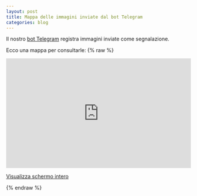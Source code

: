 ```yaml
---
layout: post
title: Mappa delle immagini inviate dal bot Telegram
categories: blog
---
```


Il nostro [bot Telegram](http://telegram.me/TerremotoCentroItalia_bot) registra immagini inviate come segnalazione.

Ecco una mappa per consultarle:
{% raw %}
<iframe width="100%" height="300px" frameBorder="0" src="http://umap.openstreetmap.fr/it/map/terremoto-centro_100394?scaleControl=false&miniMap=false&scrollWheelZoom=false&zoomControl=true&allowEdit=false&moreControl=true&datalayersControl=true&onLoadPanel=undefined&captionBar=false"></iframe><p><a href="http://umap.openstreetmap.fr/it/map/terremoto-centro_100394">Visualizza schermo intero</a></p>
{% endraw %}
 

